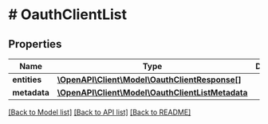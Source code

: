# # OauthClientList

## Properties

Name | Type | Description | Notes
------------ | ------------- | ------------- | -------------
**entities** | [**\OpenAPI\Client\Model\OauthClientResponse[]**](OauthClientResponse.md) |  |
**metadata** | [**\OpenAPI\Client\Model\OauthClientListMetadata**](OauthClientListMetadata.md) |  |

[[Back to Model list]](../../README.md#models) [[Back to API list]](../../README.md#endpoints) [[Back to README]](../../README.md)
